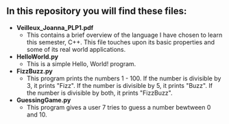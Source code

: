 ## In this repository you will find these files:
- **Veilleux_Joanna_PLP1.pdf**
  - This contains a brief overview of the language 
  I have chosen to learn this semester, C++. This file touches upon its 
  basic properties and some of its real world applications.
- **HelloWorld.py**
   - This is a simple Hello, World! program.
- **FizzBuzz.py**
  - This program prints the numbers 1 - 100. If the number is divisible
    by 3, it prints "Fizz". If the number is divisible by 5, it prints 
    "Buzz". If the number is divisible by both, it prints "FizzBuzz". 
- **GuessingGame.py**
  - This program gives a user 7 tries to guess a number bewtween 
    0 and 10. 
